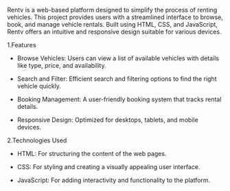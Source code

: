 Rentv is a web-based platform designed to simplify the process of renting vehicles. This project provides users with a streamlined interface to browse, book, and manage vehicle rentals. Built using HTML, CSS, and JavaScript, Rentv offers an intuitive and responsive design suitable for various devices.

1.Features

* Browse Vehicles: Users can view a list of available vehicles with details like type, price, and availability.

* Search and Filter: Efficient search and filtering options to find the right vehicle quickly.

* Booking Management: A user-friendly booking system that tracks rental details.

* Responsive Design: Optimized for desktops, tablets, and mobile devices.

2.Technologies Used

* HTML: For structuring the content of the web pages.

* CSS: For styling and creating a visually appealing user interface.

* JavaScript: For adding interactivity and functionality to the platform.
